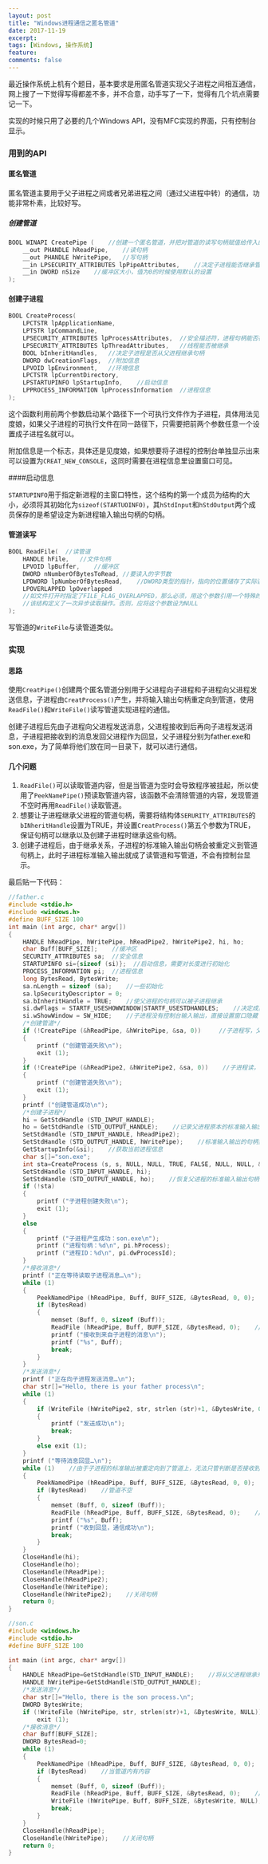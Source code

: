 ```yaml
---
layout: post
title: "Windows进程通信之匿名管道"
date: 2017-11-19
excerpt: 
tags: [Windows, 操作系统]
feature: 
comments: false
---
```




最近操作系统上机有个题目，基本要求是用匿名管道实现父子进程之间相互通信，网上搜了一下觉得写得都差不多，并不合意，动手写了一下，觉得有几个坑点需要记一下。

实现的时候只用了必要的几个Windows API，没有MFC实现的界面，只有控制台显示。

### 用到的API

#### 匿名管道

匿名管道主要用于父子进程之间或者兄弟进程之间（通过父进程中转）的通信，功能非常朴素，比较好写。

##### 创建管道

```c
BOOL WINAPI CreatePipe (	//创建一个匿名管道，并把对管道的读写句柄赋值给传入的前两个参数
    __out PHANDLE hReadPipe,	//读句柄
    __out PHANDLE hWritePipe,	//写句柄
    __in LPSECURITY_ATTRIBUTES lpPipeAttributes,	//决定子进程能否继承管道句柄
    __in DWORD nSize	//缓冲区大小，值为0的时候使用默认的设置
); 
```

#### 创建子进程

```c
BOOL CreateProcess(
    LPCTSTR lpApplicationName,
    LPTSTR lpCommandLine,
    LPSECURITY_ATTRIBUTES lpProcessAttributes,	//安全描述符，进程句柄能否被继承
    LPSECURITY_ATTRIBUTES lpThreadAttributes,	//线程能否被继承
    BOOL bInheritHandles,	//决定子进程是否从父进程继承句柄
    DWORD dwCreationFlags,	//附加信息
    LPVOID lpEnvironment,	//环境信息
    LPCTSTR lpCurrentDirectory,
    LPSTARTUPINFO lpStartupInfo,	//启动信息
    LPPROCESS_INFORMATION lpProcessInformation	//进程信息
);
```

这个函数利用前两个参数启动某个路径下一个可执行文件作为子进程，具体用法见度娘，如果父子进程的可执行文件在同一路径下，只需要把前两个参数任意一个设置成子进程名就可以。

附加信息是一个标志，具体还是见度娘，如果想要将子进程的控制台单独显示出来可以设置为`CREAT_NEW_CONSOLE`，这同时需要在进程信息里设置窗口可见。

####启动信息

`STARTUPINFO`用于指定新进程的主窗口特性，这个结构的第一个成员为结构的大小，必须将其初始化为`sizeof(STARTUOINFO)`，其`hStdInput`和`hStdOutput`两个成员保存的是希望设定为新进程输入输出句柄的句柄。

#### 管道读写

```c
BOOL ReadFile(	//读管道
    HANDLE hFile,	//文件句柄
    LPVOID lpBuffer,	//缓冲区
    DWORD nNumberOfBytesToRead,	//要读入的字节数
    LPDWORD lpNumberOfBytesRead,	//DWORD类型的指针，指向的位置储存了实际读入的字符数
    LPOVERLAPPED lpOverlapped
    //如文件打开时指定了FILE_FLAG_OVERLAPPED，那么必须，用这个参数引用一个特殊的结构。
    //该结构定义了一次异步读取操作。否则，应将这个参数设为NULL
);
```

写管道的`WriteFile`与读管道类似。

### 实现

#### 思路

使用`CreatPipe()`创建两个匿名管道分别用于父进程向子进程和子进程向父进程发送信息，子进程由`CreatProcess()`产生，并将输入输出句柄重定向到管道，使用`ReadFile()`和`WriteFile()`读写管道实现进程的通信。

创建子进程后先由子进程向父进程发送消息，父进程接收到后再向子进程发送消息，子进程把接收到的消息发回父进程作为回显，父子进程分别为father.exe和son.exe，为了简单将他们放在同一目录下，就可以进行通信。

#### 几个问题

1. `ReadFile()`可以读取管道内容，但是当管道为空时会导致程序被挂起，所以使用了`PeekNamePipe()`预读取管道内容，该函数不会清除管道的内容，发现管道不空时再用`ReadFile()`读取管道。
2. 想要让子进程继承父进程的管道句柄，需要将结构体`SERURITY_ATTRIBUTES`的`bINheritHandle`设置为TRUE，并设置`CreatProcess()`第五个参数为TRUE，保证句柄可以继承以及创建子进程时继承这些句柄。
3. 创建子进程后，由于继承关系，子进程的标准输入输出句柄会被重定义到管道句柄上，此时子进程标准输入输出就成了读管道和写管道，不会有控制台显示。



最后贴一下代码： 

```c
//father.c
#include <stdio.h>
#include <windows.h>
#define BUFF_SIZE 100
int main (int argc, char* argv[])
{
	HANDLE hReadPipe, hWritePipe, hReadPipe2, hWritePipe2, hi, ho;
	char Buff[BUFF_SIZE];    //缓冲区
	SECURITY_ATTRIBUTES sa;  //安全信息
	STARTUPINFO si={sizeof (si)};  //启动信息，需要对长度进行初始化
	PROCESS_INFORMATION pi;  //进程信息
	long BytesRead, BytesWrite;
	sa.nLength = sizeof (sa);    //一些初始化
	sa.lpSecurityDescriptor = 0;
	sa.bInheritHandle = TRUE;    //使父进程的句柄可以被子进程继承
	si.dwFlags = STARTF_USESHOWWINDOW|STARTF_USESTDHANDLES;    //决定成员有效的标志
	si.wShowWindow = SW_HIDE;    //子进程没有控制台输入输出，直接设置窗口隐藏
	/*创建管道*/
	if (!CreatePipe (&hReadPipe, &hWritePipe, &sa, 0))     //子进程写，父进程读
	{
    	printf ("创建管道失败\n");
    	exit (1);
	}
	if (!CreatePipe (&hReadPipe2, &hWritePipe2, &sa, 0))    //子进程读，父进程写
	{
    	printf ("创建管道失败\n");
    	exit (1);
	}
	printf ("创建管道成功\n");
	/*创建子进程*/
	hi = GetStdHandle (STD_INPUT_HANDLE);
	ho = GetStdHandle (STD_OUTPUT_HANDLE);    //记录父进程原本的标准输入输出句柄，以备恢复
	SetStdHandle (STD_INPUT_HANDLE, hReadPipe2);
	SetStdHandle (STD_OUTPUT_HANDLE, hWritePipe);    //标准输入输出的句柄重定向到管道句柄，让子进程继承这些句柄
	GetStartupInfo(&si);    //获取当前进程信息
	char s[]="son.exe";
	int sta=CreateProcess (s, s, NULL, NULL, TRUE, FALSE, NULL, NULL, &si, &pi);    	//创建子进程，此处第五个参数要为TRUE保证句柄可以被子进程继承
	SetStdHandle (STD_INPUT_HANDLE, hi);
	SetStdHandle (STD_OUTPUT_HANDLE, ho);    //恢复父进程的标准输入输出句柄
	if (!sta)
	{
    	printf ("子进程创建失败\n");
    	exit (1);
	}
	else
	{
    	printf ("子进程产生成功：son.exe\n");
    	printf ("进程句柄：%d\n", pi.hProcess);
    	printf ("进程ID：%d\n", pi.dwProcessId);
	}
	/*接收消息*/
	printf ("正在等待读取子进程消息…\n");
	while (1)
	{
    	PeekNamedPipe (hReadPipe, Buff, BUFF_SIZE, &BytesRead, 0, 0);    //预读管道内容，防止直接调用ReadFile造成进程阻塞
    	if (BytesRead)
    	{
        	memset (Buff, 0, sizeof (Buff));
        	ReadFile (hReadPipe, Buff, BUFF_SIZE, &BytesRead, 0);    //读取来自子进程的消息
        	printf ("接收到来自子进程的消息\n");
        	printf ("%s", Buff);
        	break;
    	}
	}
	/*发送消息*/
	printf ("正在向子进程发送消息…\n");
	char str[]="Hello, there is your father process\n";
	while (1)
	{
    	if (WriteFile (hWritePipe2, str, strlen (str)+1, &BytesWrite, 0))    //向子进程发送消息
    	{
        	printf ("发送成功\n");
        	break;
    	}
    	else exit (1);
	}
	printf ("等待消息回显…\n");
	while (1)    //由于子进程的标准输出被重定向到了管道上，无法只管判断是否接收到消息，现将收到的消息发回以进行验证
	{
    	PeekNamedPipe (hReadPipe, Buff, BUFF_SIZE, &BytesRead, 0, 0);    //预读管道内容，防止直接调用ReadFile造成进程阻塞
    	if (BytesRead)    //管道不空
    	{
        	memset (Buff, 0, sizeof (Buff));
        	ReadFile (hReadPipe, Buff, BUFF_SIZE, &BytesRead, 0);    //读取回显信息
        	printf ("%s", Buff);
        	printf ("收到回显，通信成功\n");
        	break;
    	}
	}
	CloseHandle(hi);
	CloseHandle(ho);
	CloseHandle(hReadPipe);
	CloseHandle(hReadPipe2);
	CloseHandle(hWritePipe);
	CloseHandle(hWritePipe2);    //关闭句柄
	return 0;
}
```


```c
//son.c
#include <windows.h>
#include <stdio.h>
#define BUFF_SIZE 100

int main (int argc, char* argv[])
{
    HANDLE hReadPipe=GetStdHandle(STD_INPUT_HANDLE);    //将从父进程继承来的句柄取出
    HANDLE hWritePipe=GetStdHandle(STD_OUTPUT_HANDLE);
    /*发送消息*/
    char str[]="Hello, there is the son process.\n";
    DWORD BytesWrite;
    if (!WriteFile (hWritePipe, str, strlen(str)+1, &BytesWrite, NULL))  //向管道内传入消息
        exit (1);
    /*接收消息*/
    char Buff[BUFF_SIZE];
    DWORD BytesRead=0;
    while (1)
    {
        PeekNamedPipe (hReadPipe, Buff, BUFF_SIZE, &BytesRead, 0, 0);  //预读管道内容，防止直接调用ReadFile造成进程阻塞
        if (BytesRead)    //当管道内有内容
        {
            memset (Buff, 0, sizeof (Buff));
            ReadFile (hReadPipe, Buff, BUFF_SIZE, &BytesRead, 0);    //读取管道内容
            WriteFile (hWritePipe, Buff, BUFF_SIZE, &BytesWrite, NULL);    //将接收到的内容作为回显信息发给父进程
            break;
        }
    }
    CloseHandle(hReadPipe);
    CloseHandle(hWritePipe);    //关闭句柄
    return 0;
}
```